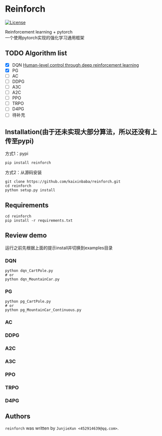 # Reinforch
[![License](https://img.shields.io/github/license/kaixinbaba/reinforch.svg)](https://github.com/kaixinbaba/reinforch/blob/master/LICENSE)


Reinforcement learning + pytorch \
一个使用pytorch实现的强化学习通用框架
## TODO Algorithm list
- [x] DQN [Human-level control through deep reinforcement learning](https://www.nature.com/articles/nature14236)
- [x] PG 
- [ ] AC
- [ ] DDPG
- [ ] A3C
- [ ] A2C
- [ ] PPO
- [ ] TRPO
- [ ] D4PG
- [ ] 待补充

## Installation(由于还未实现大部分算法，所以还没有上传至pypi)
方式1：pypi
```
pip install reinforch
```
方式2：从源码安装
```
git clone https://github.com/kaixinbaba/reinforch.git
cd reinforch
python setup.py install
```
## Requirements
```
cd reinforch
pip install -r requirements.txt
```
## Review demo
运行之前先根据上面的提示install并切换到examples目录

### DQN
```
python dqn_CartPole.py
# or
python dqn_MountainCar.py
```
### PG
```
python pg_CartPole.py
# or
python pg_MountainCar_Continuous.py
```
### AC
### DDPG
### A2C
### A3C
### PPO
### TRPO
### D4PG

## Authors
`reinforch` was written by `JunjieXun <452914639@qq.com>`.